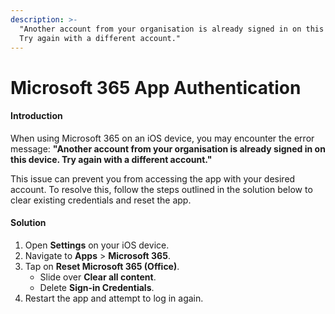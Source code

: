 ```yaml
---
description: >-
  "Another account from your organisation is already signed in on this device.
  Try again with a different account."
---
```


# Microsoft 365 App Authentication

#### Introduction

When using Microsoft 365 on an iOS device, you may encounter the error message: **"Another account from your organisation is already signed in on this device. Try again with a different account."**&#x20;

This issue can prevent you from accessing the app with your desired account. To resolve this, follow the steps outlined in the solution below to clear existing credentials and reset the app.

#### Solution

1. Open **Settings** on your iOS device.
2. Navigate to **Apps** > **Microsoft 365**.
3. Tap on **Reset Microsoft 365 (Office)**.
   * Slide over **Clear all content**.
   * Delete **Sign-in Credentials**.
4. Restart the app and attempt to log in again.

